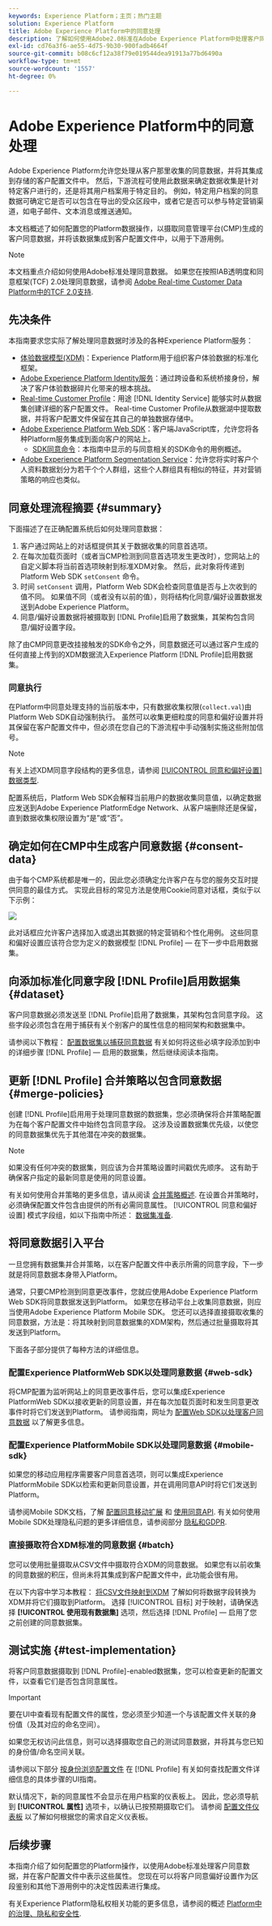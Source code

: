 ```yaml
---
keywords: Experience Platform；主页；热门主题
solution: Experience Platform
title: Adobe Experience Platform中的同意处理
description: 了解如何使用Adobe2.0标准在Adobe Experience Platform中处理客户同意信号。
exl-id: cd76a3f6-ae55-4d75-9b30-900fadb4664f
source-git-commit: b08c6cf12a38f79e019544dea91913a77bd6490a
workflow-type: tm+mt
source-wordcount: '1557'
ht-degree: 0%

---
```


# Adobe Experience Platform中的同意处理

Adobe Experience Platform允许您处理从客户那里收集的同意数据，并将其集成到存储的客户配置文件中。 然后，下游流程可使用此数据来确定数据收集是针对特定客户进行的，还是将其用户档案用于特定目的。 例如，特定用户档案的同意数据可确定它是否可以包含在导出的受众区段中，或者它是否可以参与特定营销渠道，如电子邮件、文本消息或推送通知。

本文档概述了如何配置您的Platform数据操作，以摄取同意管理平台(CMP)生成的客户同意数据，并将该数据集成到客户配置文件中，以用于下游用例。

>[!NOTE]
>
>本文档重点介绍如何使用Adobe标准处理同意数据。 如果您在按照IAB透明度和同意框架(TCF) 2.0处理同意数据，请参阅 [Adobe Real-time Customer Data Platform中的TCF 2.0支持](../iab/overview.md).

## 先决条件

本指南要求您实际了解处理同意数据时涉及的各种Experience Platform服务：

* [体验数据模型(XDM)](/help/xdm/home.md)：Experience Platform用于组织客户体验数据的标准化框架。
* [Adobe Experience Platform Identity服务](/help/identity-service/home.md)：通过跨设备和系统桥接身份，解决了客户体验数据碎片化带来的根本挑战。
* [Real-time Customer Profile](/help/profile/home.md)：用途 [!DNL Identity Service] 能够实时从数据集创建详细的客户配置文件。 Real-time Customer Profile从数据湖中提取数据，并将客户配置文件保留在其自己的单独数据存储中。
* [Adobe Experience Platform Web SDK](/help/web-sdk/home.md)：客户端JavaScript库，允许您将各种Platform服务集成到面向客户的网站上。
   * [SDK同意命令](../../../../web-sdk/commands/setconsent.md)：本指南中显示的与同意相关的SDK命令的用例概述。
* [Adobe Experience Platform Segmentation Service](/help/segmentation/home.md)：允许您将实时客户个人资料数据划分为若干个个人群组，这些个人群组具有相似的特征，并对营销策略的响应也类似。

## 同意处理流程摘要 {#summary}

下面描述了在正确配置系统后如何处理同意数据：

1. 客户通过网站上的对话框提供其关于数据收集的同意首选项。
1. 在每次加载页面时（或者当CMP检测到同意首选项发生更改时），您网站上的自定义脚本将当前首选项映射到标准XDM对象。 然后，此对象将传递到Platform Web SDK `setConsent` 命令。
1. 时间 `setConsent` 调用，Platform Web SDK会检查同意值是否与上次收到的值不同。 如果值不同（或者没有以前的值），则将结构化同意/偏好设置数据发送到Adobe Experience Platform。
1. 同意/偏好设置数据将被摄取到 [!DNL Profile]启用了数据集，其架构包含同意/偏好设置字段。

除了由CMP同意更改挂接触发的SDK命令之外，同意数据还可以通过客户生成的任何直接上传到的XDM数据流入Experience Platform [!DNL Profile]启用数据集。

### 同意执行

在Platform中同意处理支持的当前版本中，只有数据收集权限(`collect.val`)由Platform Web SDK自动强制执行。 虽然可以收集更细粒度的同意和偏好设置并将其保留在客户配置文件中，但必须在您自己的下游流程中手动强制实施这些附加信号。

>[!NOTE]
>
>有关上述XDM同意字段结构的更多信息，请参阅 [[!UICONTROL 同意和偏好设置] 数据类型](/help/xdm/data-types/consents.md).

配置系统后，Platform Web SDK会解释当前用户的数据收集同意值，以确定数据应发送到Adobe Experience PlatformEdge Network、从客户端删除还是保留，直到数据收集权限设置为“是”或“否”。

## 确定如何在CMP中生成客户同意数据 {#consent-data}

由于每个CMP系统都是唯一的，因此您必须确定允许客户在与您的服务交互时提供同意的最佳方式。 实现此目标的常见方法是使用Cookie同意对话框，类似于以下示例：

![](../../../images/governance-privacy-security/consent/adobe/overview/consent-dialog.png)

此对话框应允许客户选择加入或退出其数据的特定营销和个性化用例。 这些同意和偏好设置应该符合您为定义的数据模型 [!DNL Profile] — 在下一步中启用数据集。

## 向添加标准化同意字段 [!DNL Profile]启用数据集 {#dataset}

客户同意数据必须发送至 [!DNL Profile]启用了数据集，其架构包含同意字段。 这些字段必须包含在用于捕获有关个别客户的属性信息的相同架构和数据集中。

请参阅以下教程： [配置数据集以捕获同意数据](./dataset.md) 有关如何将这些必填字段添加到中的详细步骤 [!DNL Profile] — 启用的数据集，然后继续阅读本指南。

## 更新 [!DNL Profile] 合并策略以包含同意数据 {#merge-policies}

创建 [!DNL Profile]启用用于处理同意数据的数据集，您必须确保将合并策略配置为在每个客户配置文件中始终包含同意字段。 这涉及设置数据集优先级，以使您的同意数据集优先于其他潜在冲突的数据集。

>[!NOTE]
>
>如果没有任何冲突的数据集，则应该为合并策略设置时间戳优先顺序。 这有助于确保客户指定的最新同意是使用的同意设置。

有关如何使用合并策略的更多信息，请从阅读 [合并策略概述](../../../../profile/merge-policies/overview.md). 在设置合并策略时，必须确保配置文件包含由提供的所有必需同意属性。 [!UICONTROL 同意和偏好设置] 模式字段组，如以下指南中所述： [数据集准备](./dataset.md).

## 将同意数据引入平台

一旦您拥有数据集并合并策略，以在客户配置文件中表示所需的同意字段，下一步就是将同意数据本身带入Platform。

通常，只要CMP检测到同意更改事件，您就应使用Adobe Experience Platform Web SDK将同意数据发送到Platform。 如果您在移动平台上收集同意数据，则应当使用Adobe Experience Platform Mobile SDK。 您还可以选择直接摄取收集的同意数据，方法是：将其映射到同意数据集的XDM架构，然后通过批量摄取将其发送到Platform。

下面各子部分提供了每种方法的详细信息。

### 配置Experience PlatformWeb SDK以处理同意数据 {#web-sdk}

将CMP配置为监听网站上的同意更改事件后，您可以集成Experience PlatformWeb SDK以接收更新的同意设置，并在每次加载页面时和发生同意更改事件时将它们发送到Platform。 请参阅指南，网址为 [配置Web SDK以处理客户同意数据](../sdk.md) 以了解更多信息。

### 配置Experience PlatformMobile SDK以处理同意数据 {#mobile-sdk}

如果您的移动应用程序需要客户同意首选项，则可以集成Experience PlatformMobile SDK以检索和更新同意设置，并在调用同意API时将它们发送到Platform。

请参阅Mobile SDK文档，了解 [配置同意移动扩展](https://developer.adobe.com/client-sdks/documentation/consent-for-edge-network/) 和 [使用同意API](https://developer.adobe.com/client-sdks/documentation/consent-for-edge-network/api-reference/). 有关如何使用Mobile SDK处理隐私问题的更多详细信息，请参阅部分 [隐私和GDPR](https://developer.adobe.com/client-sdks/resources/privacy-and-gdpr/).

### 直接摄取符合XDM标准的同意数据 {#batch}

您可以使用批量摄取从CSV文件中摄取符合XDM的同意数据。 如果您有以前收集的同意数据的积压，但尚未将其集成到客户配置文件中，此功能会很有用。

在以下内容中学习本教程： [将CSV文件映射到XDM](../../../../ingestion/tutorials/map-csv/overview.md) 了解如何将数据字段转换为XDM并将它们摄取到Platform。 选择 [!UICONTROL 目标] 对于映射，请确保选择 **[!UICONTROL 使用现有数据集]** 选项，然后选择 [!DNL Profile] — 启用了您之前创建的同意数据集。

## 测试实施 {#test-implementation}

将客户同意数据摄取到 [!DNL Profile]-enabled数据集，您可以检查更新的配置文件，以查看它们是否包含同意属性。

>[!IMPORTANT]
>
>要在UI中查看现有配置文件的属性，您必须至少知道一个与该配置文件关联的身份值（及其对应的命名空间）。
>
>如果您无权访问此信息，则可以选择摄取您自己的测试同意数据，并将其与您已知的身份值/命名空间关联。

请参阅以下部分 [按身份浏览配置文件](../../../../profile/ui/user-guide.md#browse) 在 [!DNL Profile] 有关如何查找配置文件详细信息的具体步骤的UI指南。

默认情况下，新的同意属性不会显示在用户档案的仪表板上。 因此，您必须导航到 **[!UICONTROL 属性]** 选项卡，以确认已按预期摄取它们。 请参阅 [配置文件仪表板](../../../../profile/ui/profile-dashboard.md) 以了解如何根据您的需求自定义仪表板。

<!-- (To be included once CJM is GA)
## Handling consent in Customer Journey Management

If you are using Customer Journey Management, after confirming that your profiles and segments contain consent data, you can start honoring customer [marketing preferences](../../../../xdm/data-types/consents.md#marketing) when pulling segments from Platform. Specifically, profiles who have opted out of the email marketing preference should not be included in segments that are targeted for email campaigns.

Customer Journey Management can also send consent-change signals back to Platform. When a customer selects an "unsubscribe" link in an email message, the updated consent preference is sent to Platform and the appropriate profile attributes are updated accordingly.
-->

## 后续步骤

本指南介绍了如何配置您的Platform操作，以使用Adobe标准处理客户同意数据，并在客户配置文件中表示这些属性。 您现在可以将客户同意偏好设置作为区段鉴别和其他下游用例中的决定性因素进行集成。

有关Experience Platform隐私权相关功能的更多信息，请参阅的概述 [Platform中的治理、隐私和安全性](../../overview.md).
